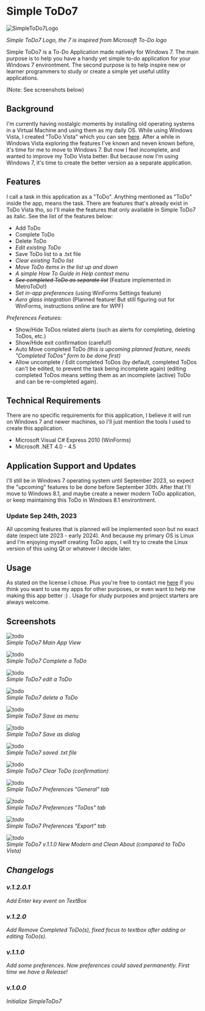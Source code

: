 # Simple ToDo7
![SimpleToDo7Logo](images/ToDoSeven.png)

<i>Simple ToDo7 Logo, the 7 is inspired from Microsoft To-Do logo</i>

Simple ToDo7 is a To-Do Application made natively for Windows 7. The main purpose is to help you have a handy yet simple to-do application for your Windows 7 environtment. The second purpose is to help inspire new or learner programmers to study or create a simple yet useful utility applications.

(Note: See screenshots below)

## Background

I'm currently having nostalgic moments by installing old operating systems in a Virtual Machine and using them as my daily OS. While using Windows Vista, I created "ToDo Vista" which you can see [here](https://github.com/ricardo1pran/ToDoVista). After a while in Windows Vista exploring the features I've known and neven known before, it's time for me to move to Windows 7. But now I feel incomplete, and wanted to improve my ToDo Vista better. But because now I'm using Windows 7, it's time to create the better version as a separate application.

## Features

I call a task in this application as a "ToDo". Anything mentioned as "ToDo" inside the app, means the task. There are features that's already exist in ToDo Vista tho, so I'll make the features that only available in Simple ToDo7 as italic. See the list of the features below:

- Add ToDo
- Complete ToDo
- Delete ToDo
- <i>Edit existing ToDo</i>
- Save ToDo list to a .txt file
- <i>Clear existing ToDo list</i>
- <i>Move ToDo items in the list up and down</i>
- <i>A simple How To Guide in Help context menu</i>
- <i>~~See completed ToDo as separate list~~</i> (Feature implemented in MetroToDo!)
- <i>Set in-app preferences</i> (using WinForms Settings feature)
- <i>Aero glass integration</i> (Planned feature! But still figuring out for WinForms, instructions online are for WPF)

<i>Preferences Features:</i>
- Show/Hide ToDos related alerts (such as alerts for completing, deleting ToDos, etc.)
- Show/Hide exit confirmation (careful!)
- Auto Move completed ToDo <i>(this is upcoming planned feature, needs "Completed ToDos" form to be done first)</i>
- Allow uncomplete / Edit completed ToDos (by default, completed ToDos can't be edited, to prevent the task being incomplete again) (editing completed ToDos means setting them as an incomplete (active) ToDo and can be re-completed again).

## Technical Requirements

There are no specific requirements for this application, I believe it will run on Windows 7 and newer machines, so I'll just mention the tools I used to create this application.

- Microsoft Visual C# Express 2010 (WinForms)
- Microsoft .NET 4.0 - 4.5

## Application Support and Updates

I'll still be in Windows 7 operating system until September 2023, so expect the "upcoming" features to be done before September 30th. After that I'll move to Windows 8.1, and maybe create a newer modern ToDo application, or keep maintaining this ToDo in Windows 8.1 environtment.

### Update Sep 24th, 2023
All upcoming features that is planned will be implemented soon but no exact date (expect late 2023 - early 2024). And because my primary OS is Linux and I'm enjoying myself creating ToDo apps, I will try to create the Linux version of this using Qt or whatever I decide later.

## Usage

As stated on the license I chose. Plus you're free to contact me [here](contact@ricardogunawan.com) if you think you want to use my apps for other purposes, or even want to help me making this app better :) . Usage for study purposes and project starters are always welcome.

## Screenshots

![todo](images/1.png)<br/>
<i>Simple ToDo7 Main App View</i>

![todo](images/2complete.png)<br/>
<i>Simple ToDo7 Complete a ToDo</i>

![todo](images/3edit.png)<br/>
<i>Simple ToDo7 edit a ToDo</i>

![todo](images/4del.png)<br/>
<i>Simple ToDo7 delete a ToDo</i>

![todo](images/5-1-save.png)<br/>
<i>Simple ToDo7 Save as menu</i>

![todo](images/5-2-save.png)<br/>
<i>Simple ToDo7 Save as dialog</i>

![todo](images/5-3-save.png)<br/>
<i>Simple ToDo7 saved .txt file</i>

![todo](images/6cls.png)<br/>
<i>Simple ToDo7 Clear ToDo (confirmation)</i>

![todo](images/pref1.png)<br/>
<i>Simple ToDo7 Preferences "General" tab

![todo](images/pref2.png)<br/>
<i>Simple ToDo7 Preferences "ToDos" tab

![todo](images/pref3.png)<br/>
<i>Simple ToDo7 Preferences "Export" tab

![todo](images/about2.png)<br/>
<i>Simple ToDo7 v.1.1.0 New Modern and Clean About (compared to ToDo Vista)</i>

## Changelogs
### v.1.2.0.1
Add Enter key event on TextBox
### v.1.2.0
Add Remove Completed ToDo(s), fixed focus to textbox after adding or editing ToDo(s).
### v.1.1.0
Add some preferences. Now preferences could saved permanently. First time we have a Release!
### v.1.0.0
Initialize SimpleToDo7
